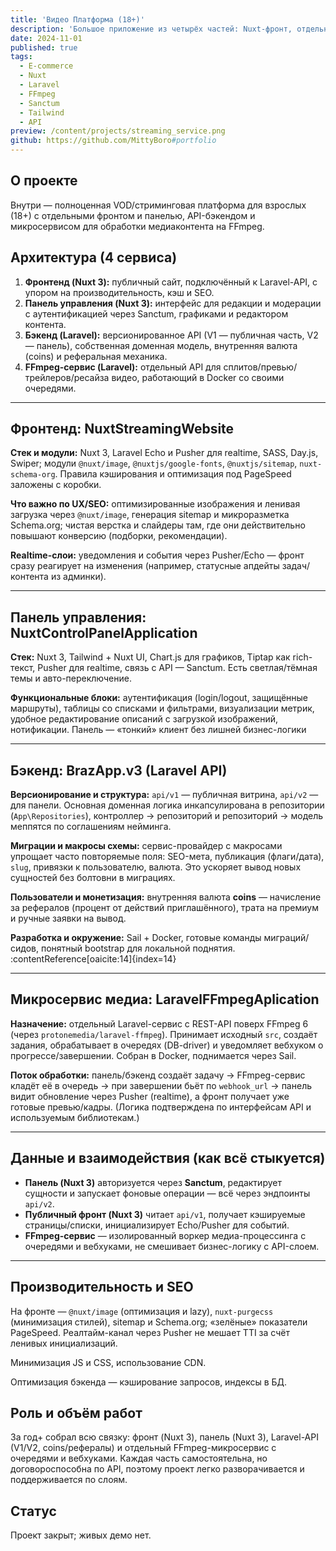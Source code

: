```yaml
---
title: 'Видео Платформа (18+)'
description: 'Большое приложение из четырёх частей: Nuxt-фронт, отдельная Nuxt-панель, Laravel-API и Laravel-сервис для FFmpeg.'
date: 2024-11-01
published: true
tags:
  - E-commerce
  - Nuxt
  - Laravel
  - FFmpeg
  - Sanctum
  - Tailwind
  - API
preview: /content/projects/streaming_service.png
github: https://github.com/MittyBoro#portfolio
---
```


## О проекте

Внутри — полноценная VOD/стриминговая платформа для взрослых (18+) с отдельными фронтом и панелью, API-бэкендом и микросервисом для обработки медиаконтента на FFmpeg.

## Архитектура (4 сервиса)

1. **Фронтенд (Nuxt 3):** публичный сайт, подключённый к Laravel-API, с упором на производительность, кэш и SEO.
2. **Панель управления (Nuxt 3):** интерфейс для редакции и модерации с аутентификацией через Sanctum, графиками и редактором контента.
3. **Бэкенд (Laravel):** версионированное API (V1 — публичная часть, V2 — панель), собственная доменная модель, внутренняя валюта (coins) и реферальная механика.
4. **FFmpeg-сервис (Laravel):** отдельный API для сплитов/превью/трейлеров/ресайза видео, работающий в Docker со своими очередями.

---

## Фронтенд: NuxtStreamingWebsite

**Стек и модули:** Nuxt 3, Laravel Echo и Pusher для realtime, SASS, Day.js, Swiper; модули `@nuxt/image`, `@nuxtjs/google-fonts`, `@nuxtjs/sitemap`, `nuxt-schema-org`. Правила кэширования и оптимизация под PageSpeed заложены с коробки.

**Что важно по UX/SEO:** оптимизированные изображения и ленивая загрузка через `@nuxt/image`, генерация sitemap и микроразметка Schema.org; чистая верстка и слайдеры там, где они действительно повышают конверсию (подборки, рекомендации).

**Realtime-слои:** уведомления и события через Pusher/Echo — фронт сразу реагирует на изменения (например, статусные апдейты задач/контента из админки).

---

## Панель управления: NuxtControlPanelApplication

**Стек:** Nuxt 3, Tailwind + Nuxt UI, Chart.js для графиков, Tiptap как rich-текст, Pusher для realtime, связь с API — Sanctum. Есть светлая/тёмная темы и авто-переключение.

**Функциональные блоки:** аутентификация (login/logout, защищённые маршруты), таблицы со списками и фильтрами, визуализации метрик, удобное редактирование описаний с загрузкой изображений, нотификации. Панель — «тонкий» клиент без лишней бизнес-логики

---

## Бэкенд: BrazApp.v3 (Laravel API)

**Версионирование и структура:** `api/v1` — публичная витрина, `api/v2` — для панели. Основная доменная логика инкапсулирована в репозитории (`App\Repositories`), контроллер → репозиторий и репозиторий → модель меппятся по соглашениям нейминга.

**Миграции и макросы схемы:** сервис-провайдер с макросами упрощает часто повторяемые поля: SEO-мета, публикация (флаги/дата), `slug`, привязки к пользователю, валюта. Это ускоряет вывод новых сущностей без болтовни в миграциях.

**Пользователи и монетизация:** внутренняя валюта **coins** — начисление за рефералов (процент от действий приглашённого), трата на премиум и ручные заявки на вывод.

**Разработка и окружение:** Sail + Docker, готовые команды миграций/сидов, понятный bootstrap для локальной поднятия. :contentReference[oaicite:14]{index=14}

---

## Микросервис медиа: LaravelFFmpegAplication

**Назначение:** отдельный Laravel-сервис с REST-API поверх FFmpeg 6 (через `protonemedia/laravel-ffmpeg`). Принимает исходный `src`, создаёт задания, обрабатывает в очередях (DB-driver) и уведомляет вебхуком о прогрессе/завершении. Собран в Docker, поднимается через Sail.

**Поток обработки:** панель/бэкенд создаёт задачу → FFmpeg-сервис кладёт её в очередь → при завершении бьёт по `webhook_url` → панель видит обновление через Pusher (realtime), а фронт получает уже готовые превью/кадры. (Логика подтверждена по интерфейсам API и используемым библиотекам.)

---

## Данные и взаимодействия (как всё стыкуется)

- **Панель (Nuxt 3)** авторизуется через **Sanctum**, редактирует сущности и запускает фоновые операции — всё через эндпоинты `api/v2`.
- **Публичный фронт (Nuxt 3)** читает `api/v1`, получает кэшируемые страницы/списки, инициализирует Echo/Pusher для событий.
- **FFmpeg-сервис** — изолированный воркер медиа-процессинга с очередями и вебхуками, не смешивает бизнес-логику с API-слоем.

---

## Производительность и SEO

На фронте — `@nuxt/image` (оптимизация и lazy), `nuxt-purgecss` (минимизация стилей), sitemap и Schema.org; «зелёные» показатели PageSpeed. Реалтайм-канал через Pusher не мешает TTI за счёт ленивых инициализаций.

Минимизация JS и CSS, использование CDN.

Оптимизация бэкенда — кэширование запросов, индексы в БД.

## Роль и объём работ

За год+ собрал всю связку: фронт (Nuxt 3), панель (Nuxt 3), Laravel-API (V1/V2, coins/рефералы) и отдельный FFmpeg-микросервис с очередями и вебхуками. Каждая часть самостоятельна, но договороспособна по API, поэтому проект легко разворачивается и поддерживается по слоям.

## Статус

Проект закрыт; живых демо нет.
